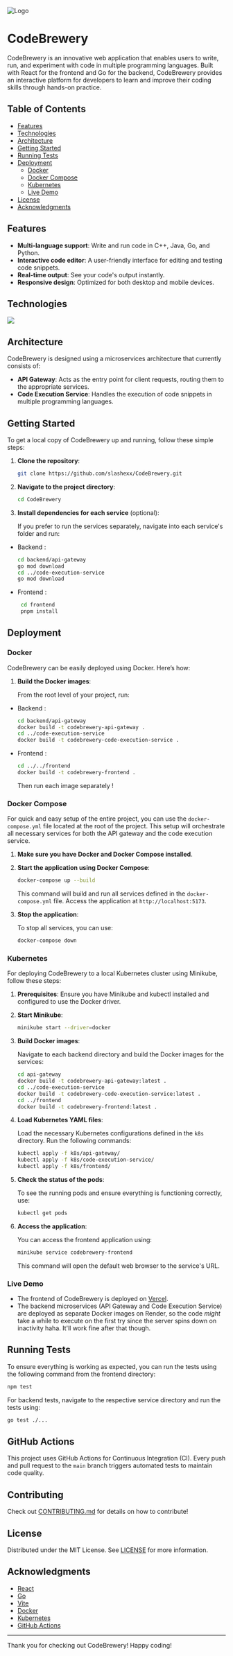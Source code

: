 ![Logo](CodeBrewery.png)  
# CodeBrewery

CodeBrewery is an innovative web application that enables users to write, run, and experiment with code in multiple programming languages. Built with React for the frontend and Go for the backend, CodeBrewery provides an interactive platform for developers to learn and improve their coding skills through hands-on practice.

## Table of Contents

- [Features](#features)
- [Technologies](#technologies)
- [Architecture](#architecture)
- [Getting Started](#getting-started)
- [Running Tests](#running-tests)
- [Deployment](#deployment)
  - [Docker](#docker)
  - [Docker Compose](#docker-compose)
  - [Kubernetes](#kubernetes)
  - [Live Demo](#live-demo)
- [License](#license)
- [Acknowledgments](#acknowledgments)

## Features

- **Multi-language support**: Write and run code in C++, Java, Go, and Python.
- **Interactive code editor**: A user-friendly interface for editing and testing code snippets.
- **Real-time output**: See your code's output instantly.
- **Responsive design**: Optimized for both desktop and mobile devices.

## Technologies

<p align="left">
    <img src="https://skillicons.dev/icons?i=go,ts,docker,kubernetes,react,githubactions,github,vite" />
</p>

## Architecture

CodeBrewery is designed using a microservices architecture that currently consists of:

- **API Gateway**: Acts as the entry point for client requests, routing them to the appropriate services.
- **Code Execution Service**: Handles the execution of code snippets in multiple programming languages.

## Getting Started

To get a local copy of CodeBrewery up and running, follow these simple steps:

1. **Clone the repository**:

   ```bash
   git clone https://github.com/slashexx/CodeBrewery.git
   ```
2. **Navigate to the project directory**:

   ```bash
   cd CodeBrewery
   ```
3. **Install dependencies for each service** (optional):

   If you prefer to run the services separately, navigate into each service's folder and run:

- Backend :
   ```bash
   cd backend/api-gateway
   go mod download
   cd ../code-execution-service
   go mod download
   ```

- Frontend :
  ```bash
   cd frontend
   pnpm install
  ```

## Deployment

### Docker

CodeBrewery can be easily deployed using Docker. Here’s how:

1. **Build the Docker images**:

   From the root level of your project, run:

- Backend :
  ```bash
  cd backend/api-gateway
  docker build -t codebrewery-api-gateway .
  cd ../code-execution-service
  docker build -t codebrewery-code-execution-service .
  ```
- Frontend :
  ```bash
  cd ../../frontend
  docker build -t codebrewery-frontend .
  ```
  Then run each image separately !
  
### Docker Compose

For quick and easy setup of the entire project, you can use the `docker-compose.yml` file located at the root of the project. This setup will orchestrate all necessary services for both the API gateway and the code execution service.

1. **Make sure you have Docker and Docker Compose installed**.

2. **Start the application using Docker Compose**:

   ```bash
   docker-compose up --build
   ```

   This command will build and run all services defined in the `docker-compose.yml` file. Access the application at `http://localhost:5173`.

3. **Stop the application**:

   To stop all services, you can use:

   ```bash
   docker-compose down
   ```

### Kubernetes

For deploying CodeBrewery to a local Kubernetes cluster using Minikube, follow these steps:

1. **Prerequisites**: Ensure you have Minikube and kubectl installed and configured to use the Docker driver.

2. **Start Minikube**:

   ```bash
   minikube start --driver=docker
   ```

3. **Build Docker images**:

   Navigate to each backend directory and build the Docker images for the services:

   ```bash
   cd api-gateway
   docker build -t codebrewery-api-gateway:latest .
   cd ../code-execution-service
   docker build -t codebrewery-code-execution-service:latest .
   cd ../frontend
   docker build -t codebrewery-frontend:latest .
   ```

4. **Load Kubernetes YAML files**:

   Load the necessary Kubernetes configurations defined in the `k8s` directory. Run the following commands:

   ```bash
   kubectl apply -f k8s/api-gateway/
   kubectl apply -f k8s/code-execution-service/
   kubectl apply -f k8s/frontend/
   ```

5. **Check the status of the pods**:

   To see the running pods and ensure everything is functioning correctly, use:

   ```bash
   kubectl get pods
   ```

6. **Access the application**:

   You can access the frontend application using:

   ```bash
   minikube service codebrewery-frontend
   ```

   This command will open the default web browser to the service's URL.

### Live Demo

- The frontend of CodeBrewery is deployed on [Vercel](https://codebrewery.vercel.app).
- The backend microservices (API Gateway and Code Execution Service) are deployed as separate Docker images on Render, so the code _might_ take a while to execute on the first try since the server spins down on inactivity haha. It'll work fine after that though.

## Running Tests

To ensure everything is working as expected, you can run the tests using the following command from the frontend directory:

```bash
npm test
```

For backend tests, navigate to the respective service directory and run the tests using:

```bash
go test ./...
```

## GitHub Actions

This project uses GitHub Actions for Continuous Integration (CI). Every push and pull request to the `main` branch triggers automated tests to maintain code quality.

## Contributing

Check out [CONTRIBUTING.md](CONTRIBUTING.md) for details on how to contribute!


## License

Distributed under the MIT License. See [LICENSE](LICENSE) for more information.

## Acknowledgments

- [React](https://reactjs.org/)
- [Go](https://golang.org/)
- [Vite](https://vitejs.dev/)
- [Docker](https://www.docker.com/)
- [Kubernetes](https://kubernetes.io/)
- [GitHub Actions](https://github.com/features/actions)

---

Thank you for checking out CodeBrewery! Happy coding!

